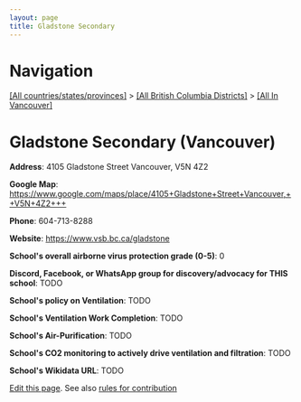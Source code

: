 ```yaml
---
layout: page
title: Gladstone Secondary
---
```

# Navigation

[[All countries/states/provinces]](../../..) > [[All British Columbia Districts]](../..) > [[All In Vancouver]](..)

# Gladstone Secondary (Vancouver)

**Address**: 4105 Gladstone Street Vancouver,  V5N 4Z2

**Google Map**: <https://www.google.com/maps/place/4105+Gladstone+Street+Vancouver,++V5N+4Z2+++>

**Phone**: 604-713-8288

**Website**: <https://www.vsb.bc.ca/gladstone>

**School's overall airborne virus protection grade (0-5)**: 0

**Discord, Facebook, or WhatsApp group for discovery/advocacy for THIS school**: TODO

**School's policy on Ventilation**: TODO

**School's Ventilation Work Completion**: TODO

**School's Air-Purification**: TODO

**School's CO2 monitoring to actively drive ventilation and filtration**: TODO

**School's Wikidata URL**: TODO


[Edit this page](https://github.com/ventilate-schools/BC/edit/main/./Vancouver/Gladstone_Secondary.md). See also [rules for contribution](../../../contribution-rules/)
